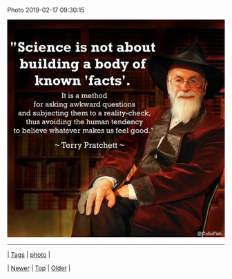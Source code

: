 <!--
title: Photo 2019-02-17 09
date: 2020-06-28T15:27:00.175Z
tags: photo
-->


Photo 2019-02-17 09:30:15

![](182864915757-0.jpg)

<!--BOTTOM-POST-NAVIGATION-->
---

| [Tags](tags.md) | [photo](tag-photo.md) |

| [Newer](182497697914.md) | [Top](index.md) | [Older](182967922264.md) |